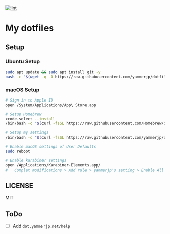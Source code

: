 [![lint](https://github.com/yammerjp/dotfiles/workflows/lint/badge.svg)](https://github.com/yammerjp/dotfiles/actions?query=workflow%3Alint)
<!--
[![macOS Setup](https://github.com/yammerjp/dotfiles/workflows/macOS%20Setup/badge.svg)](https://github.com/yammerjp/dotfiles/actions?query=workflow%3A%22macOS+Setup%22)
[![Ubuntu Setup](https://github.com/yammerjp/dotfiles/workflows/Ubuntu%20Setup/badge.svg)](https://github.com/yammerjp/dotfiles/actions?query=workflow%3A%22Ubuntu+Setup%22)
-->

# My dotfiles

## Setup

### Ubuntu Setup

```sh
sudo apt update && sudo apt install git -y
bash -c "$(wget -q -O https://raw.githubusercontent.com/yammerjp/dotfiles/master/setup.sh)"
```

### macOS Setup

```sh
# Sign in to Apple ID
open /System/Applications/App\ Store.app

# Setup Homebrew
xcode-select --install
/bin/bash -c "$(curl -fsSL https://raw.githubusercontent.com/Homebrew/install/master/install.sh)"

# Setup my settings
/bin/bash -c "$(curl -fsSL https://raw.githubusercontent.com/yammerjp/dotfiles/master/setup.sh)"

# Enable macOS settings of User Defaults
sudo reboot

# Enable karabiner settings
open /Applications/Karabiner-Elements.app/
#   Complex modifications > Add rule > yammerjp's setting > Enable All
```

## LICENSE

MIT

## ToDo

- [ ] Add `dot.yammerjp.net/help`
